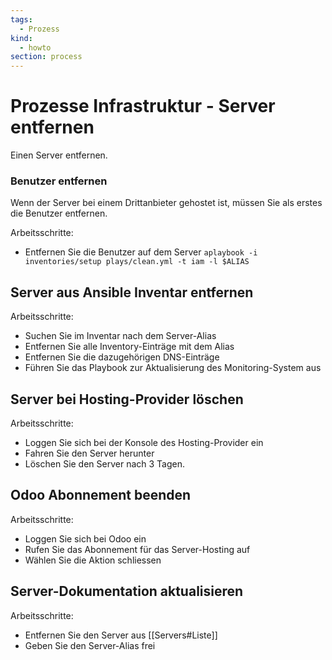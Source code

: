```yaml
---
tags:
  - Prozess
kind:
  - howto
section: process
---
```

# Prozesse Infrastruktur - Server entfernen

Einen Server entfernen.

### Benutzer entfernen

Wenn der Server bei einem Drittanbieter gehostet ist, müssen Sie als erstes die Benutzer entfernen.

Arbeitsschritte:

* Entfernen Sie die Benutzer auf dem Server `aplaybook -i inventories/setup plays/clean.yml -t iam -l $ALIAS`

## Server aus Ansible Inventar entfernen

Arbeitsschritte:

* Suchen Sie im Inventar nach dem Server-Alias
* Entfernen Sie alle Inventory-Einträge mit dem Alias
* Entfernen Sie die dazugehörigen DNS-Einträge
* Führen Sie das Playbook zur Aktualisierung des Monitoring-System aus

## Server bei Hosting-Provider löschen

Arbeitsschritte:

* Loggen Sie sich bei der Konsole des Hosting-Provider ein
* Fahren Sie den Server herunter
* Löschen Sie den Server nach 3 Tagen.

## Odoo Abonnement beenden

Arbeitsschritte:

* Loggen Sie sich bei Odoo ein
* Rufen Sie das Abonnement für das Server-Hosting auf
* Wählen Sie die Aktion schliessen

## Server-Dokumentation aktualisieren

Arbeitsschritte:

* Entfernen Sie den Server aus [[Servers#Liste]]
* Geben Sie den Server-Alias frei